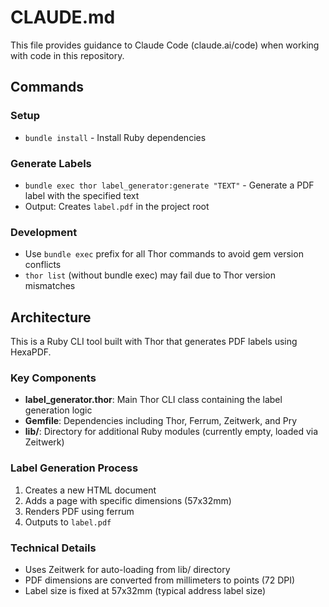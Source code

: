 # CLAUDE.md

This file provides guidance to Claude Code (claude.ai/code) when working with code in this repository.

## Commands

### Setup
- `bundle install` - Install Ruby dependencies

### Generate Labels
- `bundle exec thor label_generator:generate "TEXT"` - Generate a PDF label with the specified text
- Output: Creates `label.pdf` in the project root

### Development
- Use `bundle exec` prefix for all Thor commands to avoid gem version conflicts
- `thor list` (without bundle exec) may fail due to Thor version mismatches

## Architecture

This is a Ruby CLI tool built with Thor that generates PDF labels using HexaPDF.

### Key Components
- **label_generator.thor**: Main Thor CLI class containing the label generation logic
- **Gemfile**: Dependencies including Thor, Ferrum, Zeitwerk, and Pry
- **lib/**: Directory for additional Ruby modules (currently empty, loaded via Zeitwerk)

### Label Generation Process
1. Creates a new HTML document
2. Adds a page with specific dimensions (57x32mm)
3. Renders PDF using ferrum
4. Outputs to `label.pdf`

### Technical Details
- Uses Zeitwerk for auto-loading from lib/ directory
- PDF dimensions are converted from millimeters to points (72 DPI)
- Label size is fixed at 57x32mm (typical address label size)